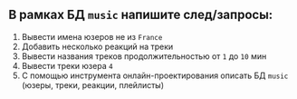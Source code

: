 ## В рамках БД `music` напишите след/запросы:

1. Вывести имена юзеров не из `France`
2. Добавить несколько реакций на треки
3. Вывести названия треков продолжительностью от `1` до `10` мин
4. Вывести треки юзера `4`
5. С помощью инструмента онлайн-проектирования описать БД `music` (юзеры, треки, реакции, плейлисты)